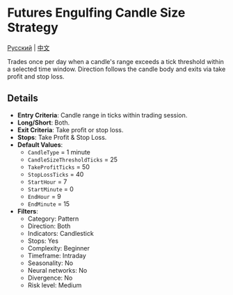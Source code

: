 # Futures Engulfing Candle Size Strategy
[Русский](README_ru.md) | [中文](README_cn.md)

Trades once per day when a candle's range exceeds a tick threshold within a selected time window. Direction follows the candle body and exits via take profit and stop loss.

## Details

- **Entry Criteria**: Candle range in ticks within trading session.
- **Long/Short**: Both.
- **Exit Criteria**: Take profit or stop loss.
- **Stops**: Take Profit & Stop Loss.
- **Default Values**:
  - `CandleType` = 1 minute
  - `CandleSizeThresholdTicks` = 25
  - `TakeProfitTicks` = 50
  - `StopLossTicks` = 40
  - `StartHour` = 7
  - `StartMinute` = 0
  - `EndHour` = 9
  - `EndMinute` = 15
- **Filters**:
  - Category: Pattern
  - Direction: Both
  - Indicators: Candlestick
  - Stops: Yes
  - Complexity: Beginner
  - Timeframe: Intraday
  - Seasonality: No
  - Neural networks: No
  - Divergence: No
  - Risk level: Medium
